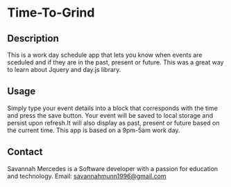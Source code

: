 # Time-To-Grind

## Description
This is a work day schedule app that lets you know when events are sceduled and if they are in the past, present or future. This was a great way to learn about Jquery and day.js library.

## Usage
Simply type your event details into a block that corresponds with the time and press the save button. Your event will be saved to local storage and persist upon refresh.It will also display as past, present or future based on the current time. This app is based on a 9pm-5am work day.




## Contact
Savannah Mercedes is a Software developer with a passion for education and technology. Email: savannahmunn1996@gmail.com